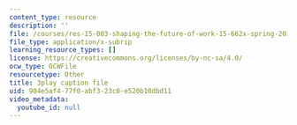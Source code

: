 ```yaml
---
content_type: resource
description: ''
file: /courses/res-15-003-shaping-the-future-of-work-15-662x-spring-2016/904e5af477f0abf323c0e520b10dbd11_CBToKajn2u4.srt
file_type: application/x-subrip
learning_resource_types: []
license: https://creativecommons.org/licenses/by-nc-sa/4.0/
ocw_type: OCWFile
resourcetype: Other
title: 3play caption file
uid: 904e5af4-77f0-abf3-23c0-e520b10dbd11
video_metadata:
  youtube_id: null
---
```

